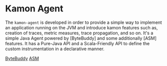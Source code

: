 # Kamon Agent

The `kamon-agent` is developed in order to provide a simple way to implement an application running on the JVM and introduce kamon features such as, creation of traces, metric measures, trace propagation, and so on.
It's a simple Java Agent powered by [ByteBuddy] and some additionally [ASM] features. It has a Pure-Java API and a Scala-Friendly API to define the custom instrumentation in a declarative manner.

[ByteBuddy](http://bytebuddy.net/#/)
[ASM](http://asm.ow2.org/)

